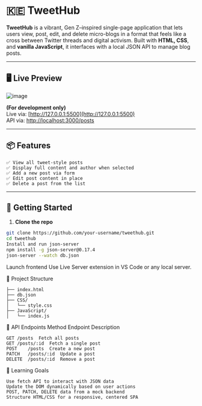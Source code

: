 # 🇰🇪 TweetHub

**TweetHub** is a vibrant, Gen Z–inspired single-page application that lets users view, post, edit, and delete micro-blogs in a format that feels like a cross between Twitter threads and digital activism. Built with **HTML, CSS**, and **vanilla JavaScript**, it interfaces with a local JSON API to manage blog posts.

---

## 🖥️ Live Preview

![image](https://github.com/user-attachments/assets/afee1ef8-89ec-4e82-bff3-0c761442b333)

**(For development only)**  
Live via: [http://127.0.0.1:5500](http://127.0.0.1:5500)  
API via: [http://localhost:3000/posts](http://localhost:3000/posts)

---

## 📦 Features
```
✅ View all tweet-style posts  
✅ Display full content and author when selected  
✅ Add a new post via form  
✅ Edit post content in place  
✅ Delete a post from the list  
```
---

## 🚀 Getting Started

1. **Clone the repo**

```bash
git clone https://github.com/your-username/tweethub.git
cd tweethub
Install and run json-server
npm install -g json-server@0.17.4
json-server --watch db.json
```
Launch frontend
Use Live Server extension in VS Code or any local server.

📁 Project Structure
```
├── index.html
├── db.json
├── CSS/
│   └── style.css
├── JavaScript/
│   └── index.js
```
🧪 API Endpoints
Method	Endpoint	Description
```
GET	/posts	Fetch all posts
GET	/posts/:id	Fetch a single post
POST	/posts	Create a new post
PATCH	/posts/:id	Update a post
DELETE	/posts/:id	Remove a post
```

🧠 Learning Goals
```
Use fetch API to interact with JSON data
Update the DOM dynamically based on user actions
POST, PATCH, DELETE data from a mock backend
Structure HTML/CSS for a responsive, centered SPA
```
